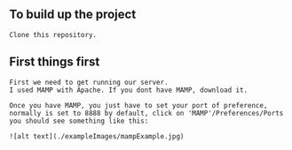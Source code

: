 ## To build up the project
```
Clone this repository.
```
## First things first
```
First we need to get running our server. 
I used MAMP with Apache. If you dont have MAMP, download it.

Once you have MAMP, you just have to set your port of preference, normally is set to 8888 by default, click on 'MAMP'/Preferences/Ports you should see something like this:

![alt text](./exampleImages/mampExample.jpg)
```